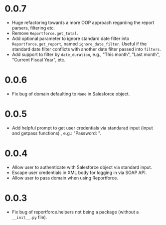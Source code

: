 # 0.0.7

- Huge refactoring towards a more OOP approach regarding the report parsers,
  filtering etc.
- Remove `Reportforce.get_total`.
- Add optional parameter to ignore standard date filter into
  `Reportforce.get_report`, named `ignore_date_filter`. Useful if the standard
  date filter conflicts with another date filter passed into `filters`.
- Add support to filter by `date_duration`, e.g., "This month", "Last month",
  "Current Fiscal Year", etc.

# 0.0.6

- Fix bug of domain defaulting to `None` in Salesforce object.

# 0.0.5

- Add helpful prompt to get user credentials via standarad input (input and
  getpass functions) , e.g.: "Password: ".

# 0.0.4

- Allow user to authenticate with Salesforce object via standard input.
- Escape user credentials in XML body for logging in via SOAP API.
- Allow user to pass domain when using Reportforce.

# 0.0.3

- Fix bug of reportforce.helpers not being a package (without a `__init__.py` file).
